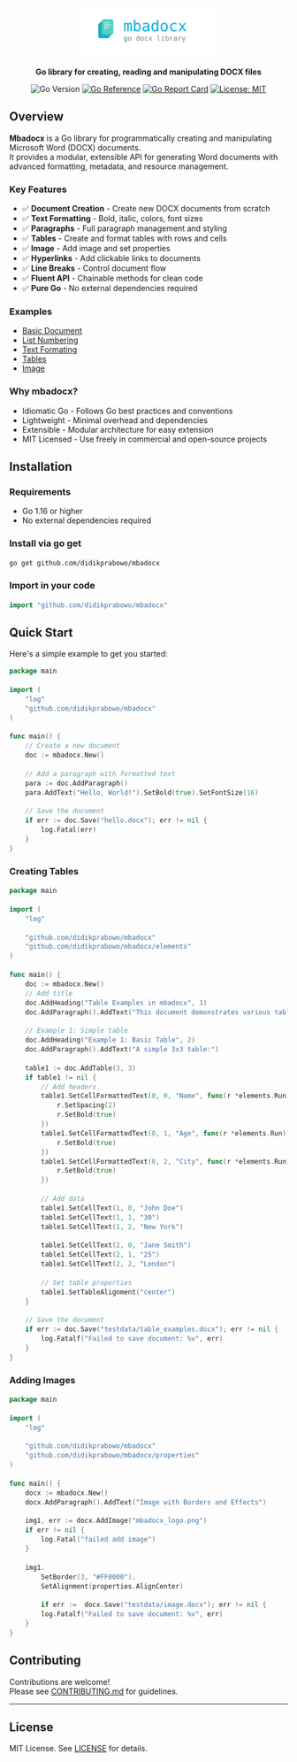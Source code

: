 <div align="center">
  <img src="./mbadocx.svg" alt="Mbadocx - Go DOCX Library" width="250">
  
  **Go library for creating, reading and manipulating DOCX files**
  
  ![Go Version](https://img.shields.io/badge/Go-1.16+-00ADD8)
 [![Go Reference](https://pkg.go.dev/badge/github.com/didikprabowo/mbadocx.svg)](https://pkg.go.dev/github.com/didikprabowo/mbadocx)
  [![Go Report Card](https://goreportcard.com/badge/github.com/didikprabowo/mbadocx)](https://goreportcard.com/report/github.com/didikprabowo/mbadocx)
  [![License: MIT](https://img.shields.io/badge/License-MIT-yellow.svg)](https://opensource.org/licenses/MIT)
  
</div>

## Overview

**Mbadocx** is a Go library for programmatically creating and manipulating Microsoft Word (DOCX) documents.  
It provides a modular, extensible API for generating Word documents with advanced formatting, metadata, and resource management.

### Key Features

- ✅ **Document Creation** - Create new DOCX documents from scratch
- ✅ **Text Formatting** - Bold, italic, colors, font sizes
- ✅ **Paragraphs** - Full paragraph management and styling
- ✅ **Tables** - Create and format tables with rows and cells
- ✅ **Image** - Add image and set properties
- ✅ **Hyperlinks** - Add clickable links to documents
- ✅ **Line Breaks** - Control document flow
- ✅ **Fluent API** - Chainable methods for clean code
- ✅ **Pure Go** - No external dependencies required

### Examples
- [Basic Document](./example/basic)
- [List Numbering](./example/list)
- [Text Formating](./example/text-formatting)
- [Tables](./example/table)
- [Image](./example/image)

### Why mbadocx?

- Idiomatic Go - Follows Go best practices and conventions
- Lightweight - Minimal overhead and dependencies
- Extensible - Modular architecture for easy extension
- MIT Licensed - Use freely in commercial and open-source projects

## Installation

### Requirements
- Go 1.16 or higher
- No external dependencies required

### Install via go get

```bash
go get github.com/didikprabowo/mbadocx
```

### Import in your code

```go
import "github.com/didikprabowo/mbadocx"
```

## Quick Start

Here's a simple example to get you started:

```go
package main

import (
    "log"
    "github.com/didikprabowo/mbadocx"
)

func main() {
    // Create a new document
    doc := mbadocx.New()
    
    // Add a paragraph with formatted text
    para := doc.AddParagraph()
    para.AddText("Hello, World!").SetBold(true).SetFontSize(16)
    
    // Save the document
    if err := doc.Save("hello.docx"); err != nil {
        log.Fatal(err)
    }
}
```

### Creating Tables

```go
package main

import (
    "log"

    "github.com/didikprabowo/mbadocx"
    "github.com/didikprabowo/mbadocx/elements"
)

func main() {
    doc := mbadocx.New()
    // Add title
    doc.AddHeading("Table Examples in mbadocx", 1)
    doc.AddParagraph().AddText("This document demonstrates various table features.")

    // Example 1: Simple table
    doc.AddHeading("Example 1: Basic Table", 2)
    doc.AddParagraph().AddText("A simple 3x3 table:")

    table1 := doc.AddTable(3, 3)
    if table1 != nil {
        // Add headers
        table1.SetCellFormattedText(0, 0, "Name", func(r *elements.Run) {
            r.SetSpacing(2)
            r.SetBold(true)
        })
        table1.SetCellFormattedText(0, 1, "Age", func(r *elements.Run) {
            r.SetBold(true)
        })
        table1.SetCellFormattedText(0, 2, "City", func(r *elements.Run) {
            r.SetBold(true)
        })

        // Add data
        table1.SetCellText(1, 0, "John Doe")
        table1.SetCellText(1, 1, "30")
        table1.SetCellText(1, 2, "New York")

        table1.SetCellText(2, 0, "Jane Smith")
        table1.SetCellText(2, 1, "25")
        table1.SetCellText(2, 2, "London")

        // Set table properties
        table1.SetTableAlignment("center")
    }

    // Save the document
    if err := doc.Save("testdata/table_examples.docx"); err != nil {
        log.Fatalf("Failed to save document: %v", err)
    }
}
```

### Adding Images

```go
package main

import (
    "log"

    "github.com/didikprabowo/mbadocx"
    "github.com/didikprabowo/mbadocx/properties"
)

func main() {
    docx := mbadocx.New()
    docx.AddParagraph().AddText("Image with Borders and Effects")

    img1, err := docx.AddImage("mbadocx_logo.png")
    if err != nil {
        log.Fatal("failed add image")
    }

    img1.
        SetBorder(3, "#FF0000").
        SetAlignment(properties.AlignCenter)

        if err :=  docx.Save("testdata/image.docx"); err != nil {
        log.Fatalf("Failed to save document: %v", err)
    }
}
```


## Contributing

Contributions are welcome!  
Please see [CONTRIBUTING.md](./CONTRIBUTING.md) for guidelines.

---

## License

MIT License. See [LICENSE](./LICENSE) for details.